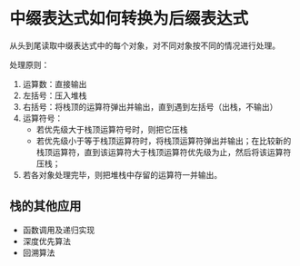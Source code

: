 # 中缀表达式如何转换为后缀表达式

从头到尾读取中缀表达式中的每个对象，对不同对象按不同的情况进行处理。

处理原则：
1. 运算数：直接输出
2. 左括号：压入堆栈
3. 右括号：将栈顶的运算符弹出并输出，直到遇到左括号（出栈，不输出）
4. 运算符号：
    * 若优先级大于栈顶运算符号时，则把它压栈
    * 若优先级小于等于栈顶运算符时，将栈顶运算符弹出并输出；在比较新的栈顶运算符，直到该运算符大于栈顶运算符优先级为止，然后将该运算符压栈；
5. 若各对象处理完毕，则把堆栈中存留的运算符一并输出。 

## 栈的其他应用
* 函数调用及递归实现
* 深度优先算法
* 回溯算法